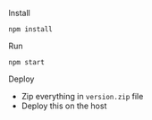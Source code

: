 Install
```
npm install
```

Run 
```
npm start
```

Deploy
* Zip everything in `version.zip` file
* Deploy this on the host